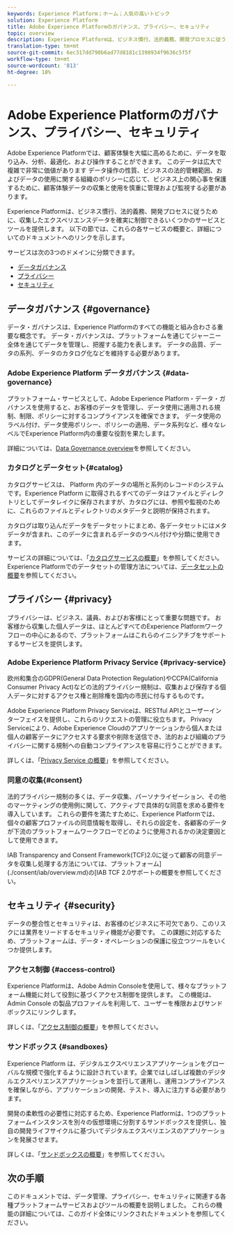 ```yaml
---
keywords: Experience Platform；ホーム；人気の高いトピック
solution: Experience Platform
title: Adobe Experience Platformのガバナンス、プライバシー、セキュリティ
topic: overview
description: Experience Platformは、ビジネス慣行、法的義務、開発プロセスに従うために、収集したエクスペリエンスデータを確実に制御できるいくつかのサービスとツールを提供します。
translation-type: tm+mt
source-git-commit: 6ec317dd790b6ad77d8181c1398934f9636c5f5f
workflow-type: tm+mt
source-wordcount: '813'
ht-degree: 18%

---
```



# Adobe Experience Platformのガバナンス、プライバシー、セキュリティ

Adobe Experience Platformでは、顧客体験を大幅に高めるために、データを取り込み、分析、最適化、および操作することができます。 このデータは広大で複雑で非常に価値があります データ操作の性質、ビジネスの法的管轄範囲、およびデータの使用に関する組織のポリシーに応じて、ビジネス上の関心事を保護するために、顧客体験データの収集と使用を慎重に管理および監視する必要があります。

Experience Platformは、ビジネス慣行、法的義務、開発プロセスに従うために、収集したエクスペリエンスデータを確実に制御できるいくつかのサービスとツールを提供します。 以下の節では、これらの各サービスの概要と、詳細についてのドキュメントへのリンクを示します。

サービスは次の3つのドメインに分類できます。

* [データガバナンス](#governance)
* [プライバシー](#privacy)
* [セキュリティ](#security)

## データガバナンス {#governance}

データ・ガバナンスは、Experience Platformのすべての機能と組み合わさる重要な概念です。 データ・ガバナンスは、プラットフォームを通じてジャーニー全体を通じてデータを管理し、把握する能力を表します。 データの品質、データの系列、データのカタログ化などを維持する必要があります。

### Adobe Experience Platform データガバナンス {#data-governance}

プラットフォーム・サービスとして、Adobe Experience Platform・データ・ガバナンスを使用すると、お客様のデータを管理し、データ使用に適用される規制、制限、ポリシーに対するコンプライアンスを確保できます。 データ使用のラベル付け、データ使用ポリシー、ポリシーの適用、データ系列など、様々なレベルでExperience Platform内の重要な役割を果たします。

詳細については、[Data Governance overview](../../data-governance/home.md)を参照してください。

### カタログとデータセット{#catalog}

カタログサービスは、 Platform 内のデータの場所と系列のレコードのシステムです。Experience Platform に取得されるすべてのデータはファイルとディレクトリとしてデータレイクに保存されますが、カタログには、参照や監視のために、これらのファイルとディレクトリのメタデータと説明が保持されます。

カタログは取り込んだデータをデータセットにまとめ、各データセットにはメタデータが含まれ、このデータに含まれるデータのラベル付けや分類に使用できます。

サービスの詳細については、「[カタログサービスの概要](../../catalog/home.md)」を参照してください。 Experience Platformでのデータセットの管理方法については、[データセットの概要](../../catalog/datasets/overview.md)を参照してください。

## プライバシー {#privacy}

プライバシーは、ビジネス、議員、およびお客様にとって重要な問題です。 お客様から収集した個人データは、ほとんどすべてのExperience Platformワークフローの中心にあるので、プラットフォームはこれらのイニシアチブをサポートするサービスを提供します。

### Adobe Experience Platform Privacy Service {#privacy-service}

欧州和集合のGDPR(General Data Protection Regulation)やCCPA(California Consumer Privacy Act)などの法的プライバシー規制は、収集および保存する個人データに対するアクセス権と削除権を国内の市民に付与するものです。

Adobe Experience Platform Privacy Serviceは、RESTful APIとユーザーインターフェイスを提供し、これらのリクエストの管理に役立ちます。 Privacy Serviceにより、Adobe Experience Cloudのアプリケーションから個人または個人の顧客データにアクセスする要求や削除を送信でき、法的および組織のプライバシーに関する規制への自動コンプライアンスを容易に行うことができます。

詳しくは、「[Privacy Service の概要](../../privacy-service/home.md)」を参照してください。

### 同意の収集{#consent}

法的プライバシー規制の多くは、データ収集、パーソナライゼーション、その他のマーケティングの使用例に関して、アクティブで具体的な同意を求める要件を導入しています。 これらの要件を満たすために、Experience Platformでは、個々の顧客プロファイルの同意情報を取得し、それらの設定を、各顧客のデータが下流のプラットフォームワークフローでどのように使用されるかの決定要因として使用できます。

IAB Transparency and Consent Framework(TCF)2.0に従って顧客の同意データを収集し処理する方法については、プラットフォーム](./consent/iab/overview.md)の[IAB TCF 2.0サポートの概要を参照してください。

<!-- For more information on the consent collection process using the Adobe standard, see the [consent collection overview]. -->

## セキュリティ {#security}

データの整合性とセキュリティは、お客様のビジネスに不可欠であり、このリスクには業界をリードするセキュリティ機能が必要です。 この課題に対応するため、プラットフォームは、データ・オペレーションの保護に役立つツールをいくつか提供します。

### アクセス制御 {#access-control}

Experience Platformは、Adobe Admin Consoleを使用して、様々なプラットフォーム機能に対して役割に基づくアクセス制御を提供します。 この機能は、Admin Console の製品プロファイルを利用して、ユーザーを権限およびサンドボックスにリンクします。

詳しくは、「[アクセス制御の概要](../../access-control/home.md)」を参照してください。

### サンドボックス {#sandboxes}

Experience Platform は、デジタルエクスペリエンスアプリケーションをグローバルな規模で強化するように設計されています。企業ではしばしば複数のデジタルエクスペリエンスアプリケーションを並行して運用し、運用コンプライアンスを確保しながら、アプリケーションの開発、テスト、導入に注力する必要があります。

開発の柔軟性の必要性に対応するため、Experience Platformは、1つのプラットフォームインスタンスを別々の仮想環境に分割するサンドボックスを提供し、独自の開発ライフサイクルに基づいてデジタルエクスペリエンスのアプリケーションを発展させます。

詳しくは、「[サンドボックスの概要](../../sandboxes/home.md)」を参照してください。

## 次の手順

このドキュメントでは、データ管理、プライバシー、セキュリティに関連する各種プラットフォームサービスおよびツールの概要を説明しました。 これらの機能の詳細については、このガイド全体にリンクされたドキュメントを参照してください。